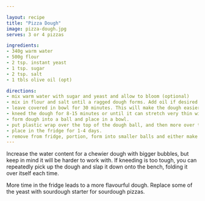 ```yaml
---

layout: recipe
title: "Pizza Dough"
image: pizza-dough.jpg
serves: 3 or 4 pizzas

ingredients:
- 340g warm water
- 500g flour
- 2 tsp. instant yeast
- 1 tsp. sugar
- 2 tsp. salt
- 1 tbls olive oil (opt)

directions:
- mix warm water with sugar and yeast and allow to bloom (optional)
- mix in flour and salt until a ragged dough forms. Add oil if desired.
- leave covered in bowl for 30 minutes. This will make the dough easier to kneed.
- kneed the dough for 8-15 minutes or until it can stretch very thin without tearing.
- form dough into a ball and place in a bowl. 
- put plastic wrap over the top of the dough ball, and then more over the bowl.
- place in the fridge for 1-4 days.
- remove from fridge, portion, form into smaller balls and either make pizza or freeze in smaller containers.
---
```


Increase the water content for a chewier dough with bigger bubbles, but keep in mind it will be harder to work with. If kneeding is too tough, you can repeatedly pick up the dough and slap it down onto the bench, folding it over itself each time.

More time in the fridge leads to a more flavourful dough. Replace some of the yeast with sourdough starter for sourdough pizzas.
